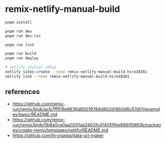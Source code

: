 # remix-netlify-manual-build

```sh
pnpm install

pnpm run dev
pnpm run dev:tsc

pnpm run lint

pnpm run build
pnpm run deploy

# netlify initial setup
netlify sites:create --name remix-netlify-manual-build-hiro18181
netlify link --name remix-netlify-manual-build-hiro18181
```

## references

- https://github.com/remix-run/remix/blob/acb7ff919e8636d65019784d802d18b0d6c57d01/examples/basic/README.md
- https://github.com/remix-run/remix/blob/5b8a0ce0aa0201aa2402fc41405ffbe89605963b/packages/create-remix/templates/netlify/README.md
- https://github.com/hi-ogawa/data-url-maker

